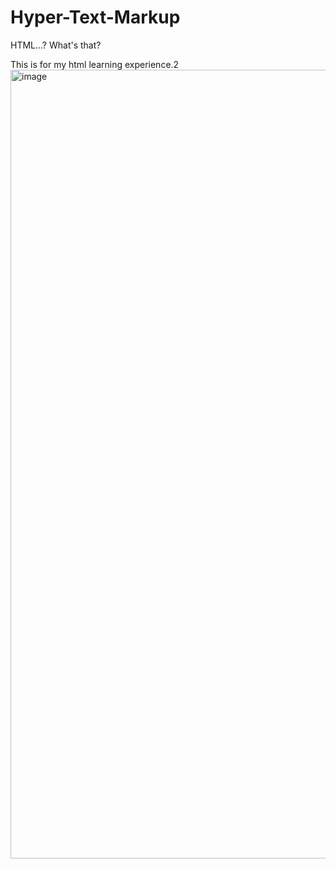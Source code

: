 # Hyper-Text-Markup
HTML...? What's that?

This is for my html learning experience.2<img width="1262" alt="image" src="https://user-images.githubusercontent.com/104099162/210861138-2464b144-c9fc-44dd-9a28-239a7196354f.png">
